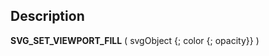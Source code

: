 ﻿<!-- SVG_SET_VIEWPORT_FILL ( objectID ; color ; opacity ) -> objectID (Text) -> color (Text) -> opacity (Long Integer)-->## Description **SVG\_SET\_VIEWPORT\_FILL** ( svgObject {; color {; opacity}} ) 
